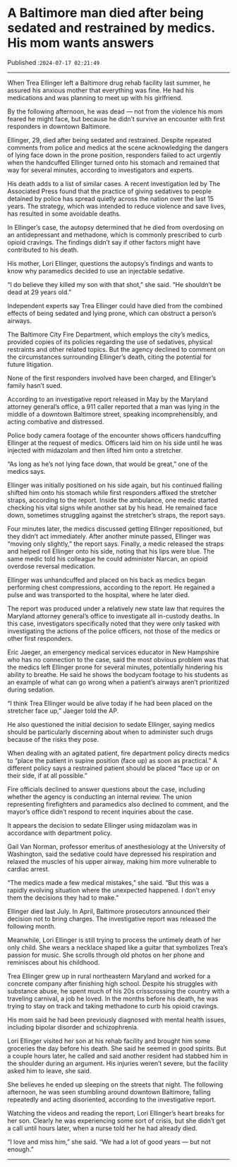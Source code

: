 # A Baltimore man died after being sedated and restrained by medics. His mom wants answers

Published :`2024-07-17 02:21:49`

---

When Trea Ellinger left a Baltimore drug rehab facility last summer, he assured his anxious mother that everything was fine. He had his medications and was planning to meet up with his girlfriend.

By the following afternoon, he was dead — not from the violence his mom feared he might face, but because he didn’t survive an encounter with first responders in downtown Baltimore.

Ellinger, 29, died after being sedated and restrained. Despite repeated comments from police and medics at the scene acknowledging the dangers of lying face down in the prone position, responders failed to act urgently when the handcuffed Ellinger turned onto his stomach and remained that way for several minutes, according to investigators and experts.

His death adds to a list of similar cases. A recent investigation led by The Associated Press found that the practice of giving sedatives to people detained by police has spread quietly across the nation over the last 15 years. The strategy, which was intended to reduce violence and save lives, has resulted in some avoidable deaths.

In Ellinger’s case, the autopsy determined that he died from overdosing on an antidepressant and methadone, which is commonly prescribed to curb opioid cravings. The findings didn’t say if other factors might have contributed to his death.

His mother, Lori Ellinger, questions the autopsy’s findings and wants to know why paramedics decided to use an injectable sedative.

“I do believe they killed my son with that shot,” she said. “He shouldn’t be dead at 29 years old.”

Independent experts say Trea Ellinger could have died from the combined effects of being sedated and lying prone, which can obstruct a person’s airways.

The Baltimore City Fire Department, which employs the city’s medics, provided copies of its policies regarding the use of sedatives, physical restraints and other related topics. But the agency declined to comment on the circumstances surrounding Ellinger’s death, citing the potential for future litigation.

None of the first responders involved have been charged, and Ellinger’s family hasn’t sued.

According to an investigative report released in May by the Maryland attorney general’s office, a 911 caller reported that a man was lying in the middle of a downtown Baltimore street, speaking incomprehensibly, and acting combative and distressed.

Police body camera footage of the encounter shows officers handcuffing Ellinger at the request of medics. Officers laid him on his side until he was injected with midazolam and then lifted him onto a stretcher.

“As long as he’s not lying face down, that would be great,” one of the medics says.

Ellinger was initially positioned on his side again, but his continued flailing shifted him onto his stomach while first responders affixed the stretcher straps, according to the report. Inside the ambulance, one medic started checking his vital signs while another sat by his head. He remained face down, sometimes struggling against the stretcher’s straps, the report says.

Four minutes later, the medics discussed getting Ellinger repositioned, but they didn’t act immediately. After another minute passed, Ellinger was “moving only slightly,” the report says. Finally, a medic released the straps and helped roll Ellinger onto his side, noting that his lips were blue. The same medic told his colleague he could administer Narcan, an opioid overdose reversal medication.

Ellinger was unhandcuffed and placed on his back as medics began performing chest compressions, according to the report. He regained a pulse and was transported to the hospital, where he later died.

The report was produced under a relatively new state law that requires the Maryland attorney general’s office to investigate all in-custody deaths. In this case, investigators specifically noted that they were only tasked with investigating the actions of the police officers, not those of the medics or other first responders.

Eric Jaeger, an emergency medical services educator in New Hampshire who has no connection to the case, said the most obvious problem was that the medics left Ellinger prone for several minutes, potentially hindering his ability to breathe. He said he shows the bodycam footage to his students as an example of what can go wrong when a patient’s airways aren’t prioritized during sedation.

“I think Trea Ellinger would be alive today if he had been placed on the stretcher face up,” Jaeger told the AP.

He also questioned the initial decision to sedate Ellinger, saying medics should be particularly discerning about when to administer such drugs because of the risks they pose.

When dealing with an agitated patient, fire department policy directs medics to “place the patient in supine position (face up) as soon as practical.” A different policy says a restrained patient should be placed “face up or on their side, if at all possible.”

Fire officials declined to answer questions about the case, including whether the agency is conducting an internal review. The union representing firefighters and paramedics also declined to comment, and the mayor’s office didn’t respond to recent inquiries about the case.

It appears the decision to sedate Ellinger using midazolam was in accordance with department policy.

Gail Van Norman, professor emeritus of anesthesiology at the University of Washington, said the sedative could have depressed his respiration and relaxed the muscles of his upper airway, making him more vulnerable to cardiac arrest.

“The medics made a few medical mistakes,” she said. “But this was a rapidly evolving situation where the unexpected happened. I don’t envy them the decisions they had to make.”

Ellinger died last July. In April, Baltimore prosecutors announced their decision not to bring charges. The investigative report was released the following month.

Meanwhile, Lori Ellinger is still trying to process the untimely death of her only child. She wears a necklace shaped like a guitar that symbolizes Trea’s passion for music. She scrolls through old photos on her phone and reminisces about his childhood.

Trea Ellinger grew up in rural northeastern Maryland and worked for a concrete company after finishing high school. Despite his struggles with substance abuse, he spent much of his 20s crisscrossing the country with a traveling carnival, a job he loved. In the months before his death, he was trying to stay on track and taking methadone to curb his opioid cravings.

His mom said he had been previously diagnosed with mental health issues, including bipolar disorder and schizophrenia.

Lori Ellinger visited her son at his rehab facility and brought him some groceries the day before his death. She said he seemed in good spirits. But a couple hours later, he called and said another resident had stabbed him in the shoulder during an argument. His injuries weren’t severe, but the facility asked him to leave, she said.

She believes he ended up sleeping on the streets that night. The following afternoon, he was seen stumbling around downtown Baltimore, falling repeatedly and acting disoriented, according to the investigative report.

Watching the videos and reading the report, Lori Ellinger’s heart breaks for her son. Clearly he was experiencing some sort of crisis, but she didn’t get a call until hours later, when a nurse told her he had already died.

“I love and miss him,” she said. “We had a lot of good years — but not enough.”

---

